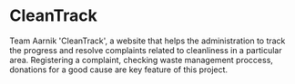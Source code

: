 # CleanTrack
Team Aarnik
'CleanTrack', a website that helps the administration to track the progress and 
resolve complaints related to cleanliness in a particular area. 
Registering a complaint, checking waste management proccess, donations for a good cause are key feature of this project.
